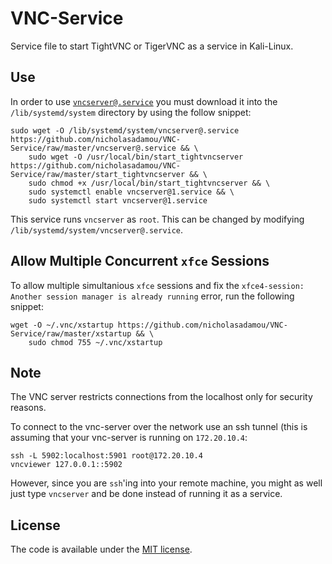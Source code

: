 # VNC-Service

Service file to start TightVNC or TigerVNC as a service in Kali-Linux.

## Use

In order to use [`vncserver@.service`](vncserver@.service) you must download it into the `/lib/systemd/system` directory by using the follow snippet:

```
sudo wget -O /lib/systemd/system/vncserver@.service https://github.com/nicholasadamou/VNC-Service/raw/master/vncserver@.service && \
    sudo wget -O /usr/local/bin/start_tightvncserver https://github.com/nicholasadamou/VNC-Service/raw/master/start_tightvncserver && \
    sudo chmod +x /usr/local/bin/start_tightvncserver && \
    sudo systemctl enable vncserver@1.service && \
    sudo systemctl start vncserver@1.service
```

This service runs `vncserver` as `root`. This can be changed by modifying `/lib/systemd/system/vncserver@.service`.

## Allow Multiple Concurrent `xfce` Sessions

To allow multiple simultanious `xfce` sessions and fix the `xfce4-session: Another session manager is already running` error, run the following snippet:

```
wget -O ~/.vnc/xstartup https://github.com/nicholasadamou/VNC-Service/raw/master/xstartup && \
    sudo chmod 755 ~/.vnc/xstartup
```

## Note

The VNC server restricts connections from the localhost only for security reasons.

To connect to the vnc-server over the network use an ssh tunnel (this is assuming that your vnc-server is running on `172.20.10.4`: 

```
ssh -L 5902:localhost:5901 root@172.20.10.4
vncviewer 127.0.0.1::5902
```

However, since you are `ssh`'ing into your remote machine, you might as well just type `vncserver` and be done instead of running it as a service.

## License

The code is available under the [MIT license](LICENSE).